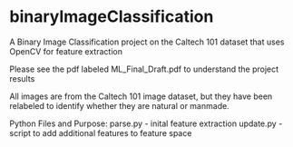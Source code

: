 # binaryImageClassification
A Binary Image Classification project on the Caltech 101 dataset that uses OpenCV for feature extraction

Please see the pdf labeled ML_Final_Draft.pdf to understand the project results

All images are from the Caltech 101 image dataset, but they have been relabeled to 
identify whether they are natural or manmade. 

Python Files and Purpose:
parse.py - inital feature extraction
update.py - script to add additional features to feature space

